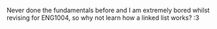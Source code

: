 Never done the fundamentals before and I am extremely bored whilst revising for ENG1004, so why not learn how a linked list works? :3
